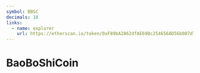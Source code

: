```yaml
---
symbol: BBSC
decimals: 18
links:
  - name: explorer
    url: https://etherscan.io/token/0xF89bA2862dfAE69Bc2546568D56b087d7454c9C9
---
```


# BaoBoShiCoin

